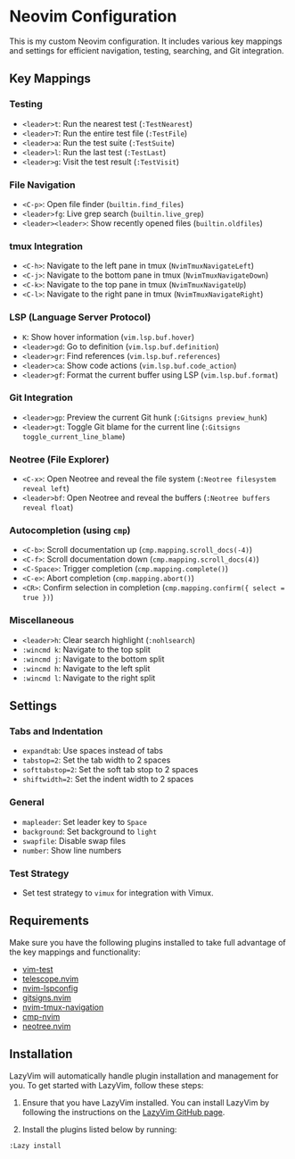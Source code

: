 # Neovim Configuration

This is my custom Neovim configuration. It includes various key mappings and settings for efficient navigation, testing, searching, and Git integration.

## Key Mappings

### Testing
- `<leader>t`: Run the nearest test (`:TestNearest`)
- `<leader>T`: Run the entire test file (`:TestFile`)
- `<leader>a`: Run the test suite (`:TestSuite`)
- `<leader>l`: Run the last test (`:TestLast`)
- `<leader>g`: Visit the test result (`:TestVisit`)

### File Navigation
- `<C-p>`: Open file finder (`builtin.find_files`)
- `<leader>fg`: Live grep search (`builtin.live_grep`)
- `<leader><leader>`: Show recently opened files (`builtin.oldfiles`)

### tmux Integration
- `<C-h>`: Navigate to the left pane in tmux (`NvimTmuxNavigateLeft`)
- `<C-j>`: Navigate to the bottom pane in tmux (`NvimTmuxNavigateDown`)
- `<C-k>`: Navigate to the top pane in tmux (`NvimTmuxNavigateUp`)
- `<C-l>`: Navigate to the right pane in tmux (`NvimTmuxNavigateRight`)

### LSP (Language Server Protocol)
- `K`: Show hover information (`vim.lsp.buf.hover`)
- `<leader>gd`: Go to definition (`vim.lsp.buf.definition`)
- `<leader>gr`: Find references (`vim.lsp.buf.references`)
- `<leader>ca`: Show code actions (`vim.lsp.buf.code_action`)
- `<leader>gf`: Format the current buffer using LSP (`vim.lsp.buf.format`)

### Git Integration
- `<leader>gp`: Preview the current Git hunk (`:Gitsigns preview_hunk`)
- `<leader>gt`: Toggle Git blame for the current line (`:Gitsigns toggle_current_line_blame`)

### Neotree (File Explorer)
- `<C-x>`: Open Neotree and reveal the file system (`:Neotree filesystem reveal left`)
- `<leader>bf`: Open Neotree and reveal the buffers (`:Neotree buffers reveal float`)

### Autocompletion (using `cmp`)
- `<C-b>`: Scroll documentation up (`cmp.mapping.scroll_docs(-4)`)
- `<C-f>`: Scroll documentation down (`cmp.mapping.scroll_docs(4)`)
- `<C-Space>`: Trigger completion (`cmp.mapping.complete()`)
- `<C-e>`: Abort completion (`cmp.mapping.abort()`)
- `<CR>`: Confirm selection in completion (`cmp.mapping.confirm({ select = true })`)

### Miscellaneous
- `<leader>h`: Clear search highlight (`:nohlsearch`)
- `:wincmd k`: Navigate to the top split
- `:wincmd j`: Navigate to the bottom split
- `:wincmd h`: Navigate to the left split
- `:wincmd l`: Navigate to the right split

## Settings

### Tabs and Indentation
- `expandtab`: Use spaces instead of tabs
- `tabstop=2`: Set the tab width to 2 spaces
- `softtabstop=2`: Set the soft tab stop to 2 spaces
- `shiftwidth=2`: Set the indent width to 2 spaces

### General
- `mapleader`: Set leader key to `Space`
- `background`: Set background to `light`
- `swapfile`: Disable swap files
- `number`: Show line numbers

### Test Strategy
- Set test strategy to `vimux` for integration with Vimux.

## Requirements

Make sure you have the following plugins installed to take full advantage of the key mappings and functionality:

- [vim-test](https://github.com/vim-test/vim-test)
- [telescope.nvim](https://github.com/nvim-telescope/telescope.nvim)
- [nvim-lspconfig](https://github.com/neovim/nvim-lspconfig)
- [gitsigns.nvim](https://github.com/lewis6991/gitsigns.nvim)
- [nvim-tmux-navigation](https://github.com/benmills/vimux)
- [cmp-nvim](https://github.com/hrsh7th/nvim-cmp)
- [neotree.nvim](https://github.com/nvim-neo-tree/neo-tree.nvim)

## Installation

LazyVim will automatically handle plugin installation and management for you. To get started with LazyVim, follow these steps:

1. Ensure that you have LazyVim installed. You can install LazyVim by following the instructions on the [LazyVim GitHub page](https://github.com/folke/lazy.nvim).

2. Install the plugins listed below by running:

```vim
:Lazy install
